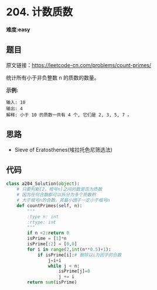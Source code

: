 # 204. 计数质数
**难度:easy**
## 题目
原文链接：https://leetcode-cn.com/problems/count-primes/

统计所有小于非负整数 n 的质数的数量。

**示例:**
```
输入: 10
输出: 4
解释: 小于 10 的质数一共有 4 个, 它们是 2, 3, 5, 7 。
```
## 思路
* Sieve of Eratosthenes(埃拉托色尼筛选法)

## 代码
```python
class a204_Solution(object):
    # 只要判断[2，根号n]之间的数是否为质数
    # 因为任何合数都可以拆分为多个质数积
    # 大于根号n的合数，其最小因子一定小于根号n
    def countPrimes(self, n):
        """
        :type n: int
        :rtype: int
        """
        if n <2:return 0
        isPrime = [1]*n
        isPrime[:2] = [0,0]
        for i in range(2,int(n**0.5)+1):
            if isPrime[i]:# 删除以i为因子的合数
                j=i+i
                while j < n:
                    isPrime[j]=0
                    j += i
        return sum(isPrime)
```
